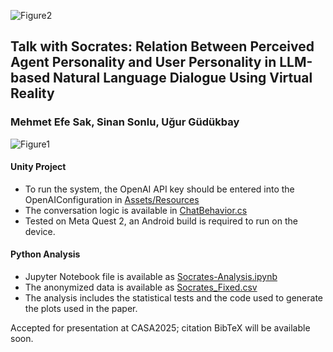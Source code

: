 ![Figure2](https://github.com/user-attachments/assets/ec7b533b-28d7-4d92-a623-aa8355be3476)

## Talk with Socrates: Relation Between Perceived Agent Personality and User Personality in LLM-based Natural Language Dialogue Using Virtual Reality
### Mehmet Efe Sak, Sinan Sonlu, Uğur Güdükbay

![Figure1](https://github.com/user-attachments/assets/92c954a2-b0c0-4ab5-97ee-a2e60193aec0)

#### Unity Project
- To run the system, the OpenAI API key should be entered into the OpenAIConfiguration in [Assets/Resources](Assets/Resources)
- The conversation logic is available in [ChatBehavior.cs](Assets/Samples/OpenAI/7.3.6/Chat/ChatBehaviour.cs)
- Tested on Meta Quest 2, an Android build is required to run on the device.

#### Python Analysis
- Jupyter Notebook file is available as [Socrates-Analysis.ipynb](Socrates-Analysis.ipynb)
- The anonymized data is available as [Socrates_Fixed.csv](Socrates_Fixed.csv)
- The analysis includes the statistical tests and the code used to generate the plots used in the paper.

Accepted for presentation at CASA2025; citation BibTeX will be available soon.
